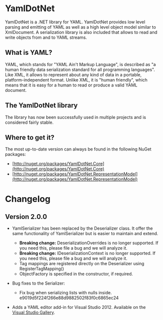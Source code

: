 # YamlDotNet

YamlDotNet is a .NET library for YAML. YamlDotNet provides low level parsing and emitting of YAML as well as a high level object model similar to XmlDocument. A serialization library is also included that allows to read and write objects from and to YAML streams.

## What is YAML?

YAML, which stands for "YAML Ain't Markup Language", is described as "a human friendly data serialization standard for all programming languages". Like XML, it allows to represent about any kind of data in a portable, platform-independent format. Unlike XML, it is "human friendly", which means that it is easy for a human to read or produce a valid YAML document.

## The YamlDotNet library

The library has now been successfully used in multiple projects and is considered fairly stable.

## Where to get it?

The most up-to-date version can always be found in the following NuGet packages:

* [http://nuget.org/packages/YamlDotNet.Core](http://nuget.org/packages/YamlDotNet.Core)
* [http://nuget.org/packages/YamlDotNet.RepresentationModel](http://nuget.org/packages/YamlDotNet.RepresentationModel)

# Changelog

## Version 2.0.0

* YamlSerializer has been replaced by the Deserializer class. It offer the same functionality of YamlSerializer but is easier to maintain and extend.
  * **Breaking change:** DeserializationOverrides is no longer supported. If you need this, please file a bug and we will analyze it.
  * **Breaking change:** IDeserializationContext is no longer supported. If you need this, please file a bug and we will analyze it.
  * Tag mappings are registered directly on the Deserializer using RegisterTagMapping()
  * ObjectFactory is specified in the constructor, if required.

* Bug fixes to the Serializer:
  * Fix bug when serializing lists with nulls inside. e9019d5f224f266e88d9882502f83f0c6865ec24

* Adds a YAML editor add-in for Visual Studio 2012. Available on the [Visual Studio Gallery](http://visualstudiogallery.msdn.microsoft.com/34423c06-f756-4721-8394-bc3d23b91ca7).